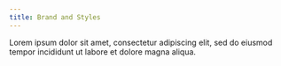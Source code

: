 ```yaml
---
title: Brand and Styles
---
```


Lorem ipsum dolor sit amet, consectetur adipiscing elit, sed do eiusmod tempor incididunt ut labore et dolore magna aliqua.